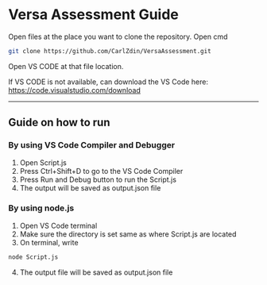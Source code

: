 # Versa Assessment Guide

Open files at the place you want to clone the repository.
Open cmd
```sh
git clone https://github.com/CarlZdin/VersaAssessment.git
```

Open VS CODE at that file location.

If VS CODE is not available, 
can download the VS Code here:
https://code.visualstudio.com/download

---------------------------------------------------------------

## Guide on how to run
### By using VS Code Compiler and Debugger

1. Open Script.js
2. Press Ctrl+Shift+D to go to the VS Code Compiler
3. Press Run and Debug button to run the Script.js
4. The output will be saved as output.json file

### By using node.js

1. Open VS Code terminal
2. Make sure the directory is set same as where Script.js are located
3. On terminal, write
```sh
node Script.js
```
4. The output file will be saved as output.json file

